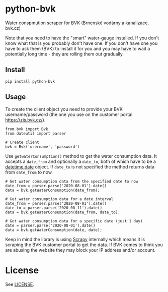 # python-bvk

Water conspmution scraper for BVK (Brnenské vodárny a kanalizace, bvk.cz)

Note that you need to have the "smart" water-gauge installed. If you don't know
what that is you probably don't have one. If you don't have one you have to ask
them (BVK) to install it for you and you may have to wait a potentially long
time - they are rolling them out gradually.


## Install

```
pip install python-bvk
```

## Usage

To create the client object you need to provide your BVK username/password
(the one you use on the customer portal https://zis.bvk.cz/).

```
from bvk import Bvk
from dateutil import parser

# Create client
bvk = Bvk('username', 'password')
```

Use `getwaterConsumption()` method to get the water consumption data. It accepts
a `date_from` and optionally a `date_to`, both of which have to be a
[datetime.date](https://docs.python.org/3/library/datetime.html#datetime.date)
object. If `date_to` is not specified the method returns data from `date_from`
to now.

```
# Get water consumption data from the specified date to now
date_from = parser.parse('2020-08-01').date()
data = bvk.getWaterConsumption(date_from);

# Get water consumption data for a date interval
date_from = parser.parse('2020-08-01').date()
date_to = parser.parse('2020-08-11').date()
data = bvk.getWaterConsumption(date_from, date_to);

# Get water consumption data for a specific date (just 1 day)
date = parser.parse('2020-08-01').date()
data = bvk.getWaterConsumption(date, date);
```

Keep in mind the library is using [Scrapy](https://scrapy.org) internally which means it is
scraping the BVK customer portal to get the data. If BVK comes to think you are
abusing the website they may block your IP address and/or account.


# License

See [LICENSE](./LICENSE).
